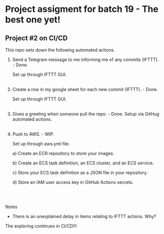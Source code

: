 # Project assigment for batch 19 - The best one yet!
## Project #2 on CI/CD

This repo sets down the following automated actions.

1. Send a Telegram message to me informing me of any commits (IFTTT). - Done. <p>
   Set up through IFTTT GUI.
   <br></br>
   
3. Create a row in my google sheet for each new commit (IFTTT). - Done. <p>
   Set up through IFTTT GUI.
   <br></br>
   
4. Gives a greeting when someone pull the repo. - Done.
   Setup via GitHug automated actions.
   <br></br>
   
5. Push to AWS. - WIP. <p>
   Set up through aws.yml file.
   
   a) Create an ECR repository to store your images.

   b) Create an ECS task definition, an ECS cluster, and an ECS service.
   
   c) Store your ECS task definition as a JSON file in your repository.
   
   d) Store an IAM user access key in GitHub Actions secrets.

<br></br>

Notes
- There is an unexplained delay in items relating to IFTTT actions. Why?

The exploring continues in CI/CD!!!
